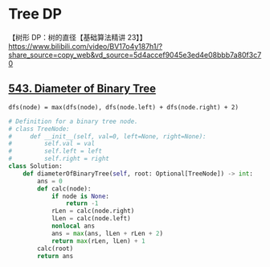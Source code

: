 

# Tree DP

【树形 DP：树的直径【基础算法精讲 23】】 https://www.bilibili.com/video/BV17o4y187h1/?share_source=copy_web&vd_source=5d4accef9045e3ed4e08bbb7a80f3c70

## [543. Diameter of Binary Tree](https://leetcode.cn/problems/diameter-of-binary-tree/)

`dfs(node) = max(dfs(node), dfs(node.left) + dfs(node.right) + 2)`

```python
# Definition for a binary tree node.
# class TreeNode:
#     def __init__(self, val=0, left=None, right=None):
#         self.val = val
#         self.left = left
#         self.right = right
class Solution:
    def diameterOfBinaryTree(self, root: Optional[TreeNode]) -> int:
        ans = 0
        def calc(node):
            if node is None:
                return -1
            rLen = calc(node.right)
            lLen = calc(node.left)
            nonlocal ans
            ans = max(ans, lLen + rLen + 2)
            return max(rLen, lLen) + 1
        calc(root)
        return ans
```

